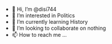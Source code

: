 - 👋 Hi, I’m @disi744
- 👀 I’m interested in Politics
- 🌱 I’m currently learning History
- 💞️ I’m looking to collaborate on nothing
- 📫 How to reach me ...

<!---
disi744/disi744 is a ✨ special ✨ repository because its `README.md` (this file) appears on your GitHub profile.
You can click the Preview link to take a look at your changes.
--->
